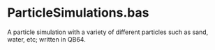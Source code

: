 # ParticleSimulations.bas
A particle simulation with a variety of different particles such as sand, water, etc; written in QB64.
